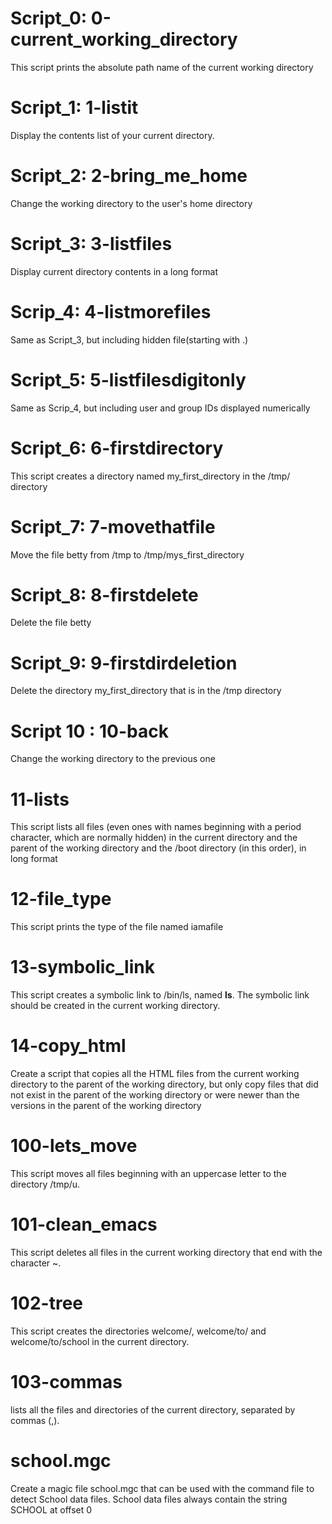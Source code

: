 # Script_0: 0-current_working_directory
   This  script prints the absolute path name of the current working directory

# Script_1: 1-listit
   Display the contents list of your current directory.

# Script_2: 2-bring_me_home
   Change the working directory to the user's home directory

# Script_3: 3-listfiles
   Display current directory contents in a long format

# Scrip_4: 4-listmorefiles
   Same as Script_3, but including hidden file(starting with .)

# Script_5: 5-listfilesdigitonly
   Same as Scrip_4, but including user and group IDs displayed numerically

# Script_6: 6-firstdirectory
   This script creates a directory named my_first_directory in the /tmp/ directory

# Script_7: 7-movethatfile
   Move the file betty from /tmp to /tmp/mys_first_directory

# Script_8: 8-firstdelete
   Delete the file betty

# Script_9: 9-firstdirdeletion
   Delete the directory my_first_directory that is in the /tmp directory

# Script 10 : 10-back
   Change the working directory to the previous one

# 11-lists
   This script lists all files (even ones with names beginning with a period character, which are normally hidden) in the current directory and the parent of the working directory and the /boot directory (in this order), in long format

# 12-file_type
   This script prints the type of the file named iamafile

# 13-symbolic_link
   This script creates a symbolic link to /bin/ls, named __ls__. The symbolic link should be created in the current working directory.

# 14-copy_html
   Create a script that copies all the HTML files from the current working directory to the parent of the working directory, but only copy files that did not exist in the parent of the working directory or were newer than the versions in the parent of the working directory

# 100-lets_move
   This script moves all files beginning with an uppercase letter to the directory /tmp/u.

# 101-clean_emacs
   This script deletes all files in the current working directory that end with the character ~.

# 102-tree
   This script creates the directories welcome/, welcome/to/ and welcome/to/school in the current directory.

# 103-commas
   lists all the files and directories of the current directory, separated by commas (,).

# school.mgc
   Create a magic file school.mgc that can be used with the command file to detect School data files. School data files always contain the string SCHOOL at offset 0










